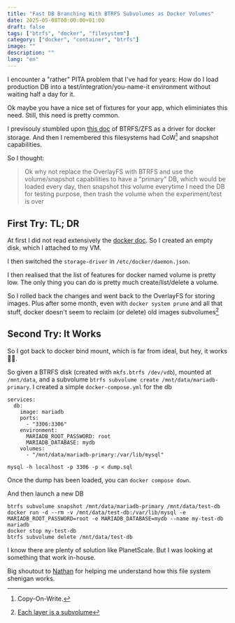 ```yaml
---
title: "Fast DB Branching With BTRFS Subvolumes as Docker Volumes"
date: 2025-05-08T00:00:00+01:00
draft: false
tags: ["btrfs", "docker", "filesystem"]
category: ["docker", "container", "btrfs"]
image: ""
description: ""
lang: "en"
---
```


I encounter a "rather" PITA problem that I've had for years: How do I load production DB into a test/integration/you-name-it environment without waiting half a day for it.

Ok maybe you have a nice set of fixtures for your app, which eliminiates this need. Still, this need is pretty common.

I previsouly stumbled upon [this doc](https://docs.docker.com/storage/storagedriver/btrfs-driver/) of BTRFS/ZFS as a driver for docker storage.
And then I remembered this filesystems had CoW[^1] and snapshot capabilities.

[^1]: Copy-On-Write.


So I thought:

> Ok why not replace the OverlayFS with BTRFS and use the volume/snapshot capabilities to have a "primary" DB, which would be loaded every day,
then snapshot this volume everytime I need the DB for testing purpose, then trash the volume when the experiment/test is over


## First Try: TL; DR

At first I did not read extensively the [docker doc](https://docs.docker.com/storage/storagedriver/btrfs-driver/). So I created an empty disk, which I attached to my VM.

I then switched the `storage-driver` in `/etc/docker/daemon.json`.

I then realised that the list of features for docker named volume is pretty low. The only thing you can do is pretty much create/list/delete a volume.

So I rolled back the changes and went back to the OverlayFS for storing images. Plus after some month, even with `docker system prune` and all that stuff, docker doesn't seem to reclaim (or delete) old images subvolumes[^2]

[^2]: [Each layer is a subvolume](https://docs.docker.com/engine/storage/drivers/btrfs-driver/#image-and-container-layers-on-disk)

## Second Try: It Works

So I got back to docker bind mount, which is far from ideal, but hey, it works 🤷‍♂️.

So given a BTRFS disk (created with `mkfs.btrfs /dev/vdb`), mounted at `/mnt/data`, and a subvolume `btrfs subvolume create /mnt/data/mariadb-primary`. I created a simple `docker-compose.yml` for the db

```
services:
  db:
    image: mariadb
    ports:
      - "3306:3306"
    environment:
      MARIADB_ROOT_PASSWORD: root
      MARIADB_DATABASE: mydb
    volumes:
      - "/mnt/data/mariadb-primary:/var/lib/mysql"
```

`mysql -h localhost -p 3306 -p < dump.sql`

Once the dump has been loaded, you can `docker compose down`.

And then launch a new DB
```
btrfs subvolume snapshot /mnt/data/mariadb-primary /mnt/data/test-db
docker run -d --rm -v /mnt/data/test-db:/var/lib/mysql -e MARIADB_ROOT_PASSWORD=root -e MARIADB_DATABASE=mydb --name my-test-db mariadb
docker stop my-test-db
btrfs subvolume delete /mnt/data/test-db
```

I know there are plenty of solution like PlanetScale. But I was looking at something that work in-house.

Big shoutout to [Nathan](https://www.linkedin.com/in/nr-memento-cloud/) for helping me understand how this file system shenigan works.
